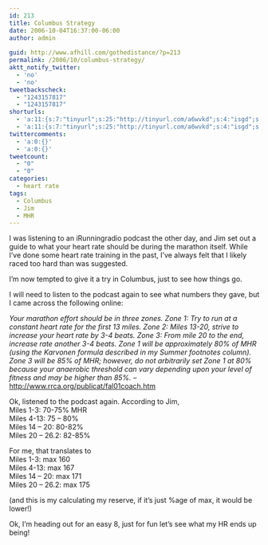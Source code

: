 ```yaml
---
id: 213
title: Columbus Strategy
date: 2006-10-04T16:37:00-06:00
author: admin
  
guid: http://www.afhill.com/gothedistance/?p=213
permalink: /2006/10/columbus-strategy/
aktt_notify_twitter:
  - 'no'
  - 'no'
tweetbackscheck:
  - "1243157817"
  - "1243157817"
shorturls:
  - 'a:11:{s:7:"tinyurl";s:25:"http://tinyurl.com/a6wvkd";s:4:"isgd";s:17:"http://is.gd/fgiy";s:5:"bitly";s:19:"http://bit.ly/1866o";s:5:"snipr";s:22:"http://snipr.com/9rugu";s:5:"snurl";s:22:"http://snurl.com/9rugu";s:7:"snipurl";s:24:"http://snipurl.com/9rugu";s:4:"trim";s:17:"http://tr.im/43rx";s:5:"adjix";s:207:"(10 Jan 2008 temporary restriction: API requires valid partnerID or partnerEmail key in request. Contact us if this affects you.) Invalid Adjix request. API documentation @ http://web.adjix.com/AdjixAPI.html";s:4:"advu";s:203:"(10 Jan 2008 temporary restriction: API requires valid partnerID or partnerEmail key in request. Contact us if this affects you.) Invalid Adjix request. API documentation @ http://web.ad.vu/AdjixAPI.html";s:4:"zima";s:19:"http://zi.ma/50a618";s:9:"permalink";s:62:"http://www.afhill.com/gothedistance/2006/10/columbus-strategy/";}'
  - 'a:11:{s:7:"tinyurl";s:25:"http://tinyurl.com/a6wvkd";s:4:"isgd";s:17:"http://is.gd/fgiy";s:5:"bitly";s:19:"http://bit.ly/1866o";s:5:"snipr";s:22:"http://snipr.com/9rugu";s:5:"snurl";s:22:"http://snurl.com/9rugu";s:7:"snipurl";s:24:"http://snipurl.com/9rugu";s:4:"trim";s:17:"http://tr.im/43rx";s:5:"adjix";s:207:"(10 Jan 2008 temporary restriction: API requires valid partnerID or partnerEmail key in request. Contact us if this affects you.) Invalid Adjix request. API documentation @ http://web.adjix.com/AdjixAPI.html";s:4:"advu";s:203:"(10 Jan 2008 temporary restriction: API requires valid partnerID or partnerEmail key in request. Contact us if this affects you.) Invalid Adjix request. API documentation @ http://web.ad.vu/AdjixAPI.html";s:4:"zima";s:19:"http://zi.ma/50a618";s:9:"permalink";s:62:"http://www.afhill.com/gothedistance/2006/10/columbus-strategy/";}'
twittercomments:
  - 'a:0:{}'
  - 'a:0:{}'
tweetcount:
  - "0"
  - "0"
categories:
  - heart rate
tags:
  - Columbus
  - Jim
  - MHR
---
```

I was listening to an iRunningradio podcast the other day, and Jim set out a guide to what your heart rate should be during the marathon itself. While I&#8217;ve done some heart rate training in the past, I&#8217;ve always felt that I likely raced too hard than was suggested. 

I&#8217;m now tempted to give it a try in Columbus, just to see how things go. 

I will need to listen to the podcast again to see what numbers they gave, but I came across the following online:

_Your marathon effort should be in three zones. Zone 1: Try to run at a constant heart rate for the first 13 miles. Zone 2: Miles 13-20, strive to increase your heart rate by 3-4 beats. Zone 3: From mile 20 to the end, increase rate another 3-4 beats. Zone 1 will be approximately 80% of MHR (using the Karvonen formula described in my Summer footnotes column). Zone 3 will be 85% of MHR; however, do not arbitrarily set Zone 1 at 80% because your anaerobic threshold can vary depending upon your level of fitness and may be higher than 85%._ &#8211; http://www.rrca.org/publicat/fal01coach.htm

Ok, listened to the podcast again. According to Jim,  
Miles 1-3: 70-75% MHR  
Miles 4-13: 75 &#8211; 80%  
Miles 14 &#8211; 20: 80-82%  
Miles 20 &#8211; 26.2: 82-85%

For me, that translates to  
Miles 1-3: max 160  
Miles 4-13: max 167  
Miles 14 &#8211; 20: max 171  
Miles 20 &#8211; 26.2: max 175 

(and this is my calculating my reserve, if it&#8217;s just %age of max, it would be lower!)

Ok, I&#8217;m heading out for an easy 8, just for fun let&#8217;s see what my HR ends up being!